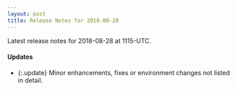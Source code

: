 ```yaml
---
layout: post
title: Release Notes for 2018-08-28
---
```


Latest release notes for 2018-08-28 at 1115-UTC.

<div class='updates' markdown='1'>

#### Updates

- {:.update} Minor enhancements, fixes or environment changes not listed in detail.

</div>


